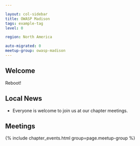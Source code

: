 ```yaml
---

layout: col-sidebar
title: OWASP Madison
tags: example-tag
level: 0

region: North America

auto-migrated: 0
meetup-group: owasp-madison
---
```

## Welcome
Reboot!

## Local News
- Everyone is welcome to join us at our chapter meetings.

## Meetings
{% include chapter_events.html group=page.meetup-group %}

